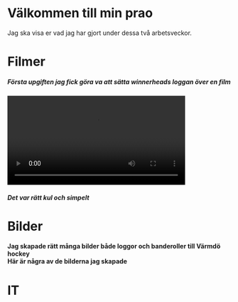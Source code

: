# Välkommen till min prao

Jag ska visa er vad jag har gjort under dessa två arbetsveckor.

# Filmer

<h5> Första upgiften jag fick göra va att sätta winnerheads loggan över en film </h5>

<video width="400px" controls="controls">
<source src="winnerheads instagram.mp4" video="web/mp4">
</video>

<h5> Det var rätt kul och simpelt </h5>
 

# Bilder

<h4> Jag skapade rätt många bilder både loggor och banderoller till Värmdö hockey <br> Här är några av de bilderna jag skapade </h4>


# IT


